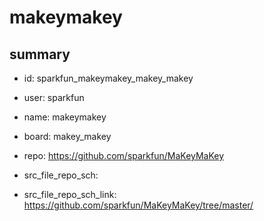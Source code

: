 # makeymakey
 
## summary 
* id: sparkfun_makeymakey_makey_makey
* user: sparkfun
* name: makeymakey
* board: makey_makey
* repo: https://github.com/sparkfun/MaKeyMaKey



* src_file_repo_sch: 
* src_file_repo_sch_link: https://github.com/sparkfun/MaKeyMaKey/tree/master/




